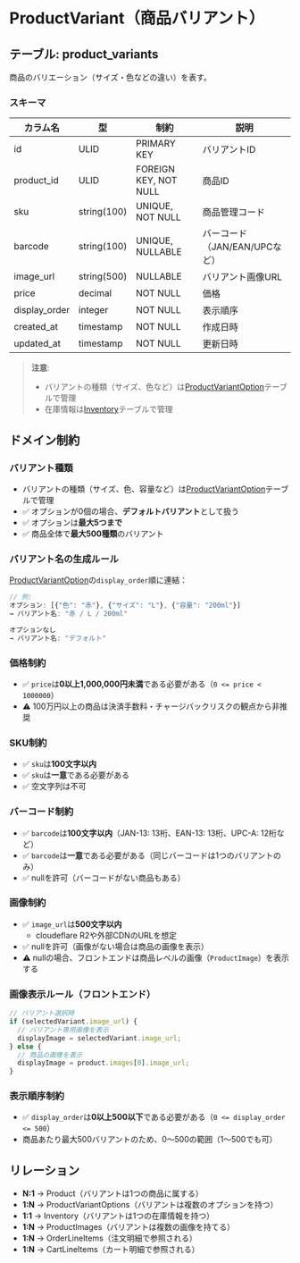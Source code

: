# ProductVariant（商品バリアント）

## テーブル: product_variants

商品のバリエーション（サイズ・色などの違い）を表す。

### スキーマ

| カラム名 | 型 | 制約 | 説明 |
|---------|-----|------|------|
| id | ULID | PRIMARY KEY | バリアントID |
| product_id | ULID | FOREIGN KEY, NOT NULL | 商品ID |
| sku | string(100) | UNIQUE, NOT NULL | 商品管理コード |
| barcode | string(100) | UNIQUE, NULLABLE | バーコード（JAN/EAN/UPCなど） |
| image_url | string(500) | NULLABLE | バリアント画像URL |
| price | decimal | NOT NULL | 価格 |
| display_order | integer | NOT NULL | 表示順序 |
| created_at | timestamp | NOT NULL | 作成日時 |
| updated_at | timestamp | NOT NULL | 更新日時 |

> **注意**:
>
> - バリアントの種類（サイズ、色など）は[ProductVariantOption](./product-variant-option.md)テーブルで管理
> - 在庫情報は[Inventory](./inventory.md)テーブルで管理

## ドメイン制約

### バリアント種類

- バリアントの種類（サイズ、色、容量など）は[ProductVariantOption](./product-variant-option.md)テーブルで管理
- ✅ オプションが0個の場合、**デフォルトバリアント**として扱う
- ✅ オプションは**最大5つまで**
- ✅ 商品全体で**最大500種類**のバリアント

### バリアント名の生成ルール

[ProductVariantOption](./product-variant-option.md)の`display_order`順に連結：

```typescript
// 例:
オプション: [{"色": "赤"}, {"サイズ": "L"}, {"容量": "200ml"}]
→ バリアント名: "赤 / L / 200ml"

オプションなし
→ バリアント名: "デフォルト"
```

### 価格制約

- ✅ `price`は**0以上1,000,000円未満**である必要がある（`0 <= price < 1000000`）
- ⚠️ 100万円以上の商品は決済手数料・チャージバックリスクの観点から非推奨

### SKU制約

- ✅ `sku`は**100文字以内**
- ✅ `sku`は**一意**である必要がある
- ✅ 空文字列は不可

### バーコード制約

- ✅ `barcode`は**100文字以内**（JAN-13: 13桁、EAN-13: 13桁、UPC-A: 12桁など）
- ✅ `barcode`は**一意**である必要がある（同じバーコードは1つのバリアントのみ）
- ✅ nullを許可（バーコードがない商品もある）

### 画像制約

- ✅ `image_url`は**500文字以内**
  - cloudeflare R2や外部CDNのURLを想定
- ✅ nullを許可（画像がない場合は商品の画像を表示）
- ⚠️ nullの場合、フロントエンドは商品レベルの画像（`ProductImage`）を表示する

### 画像表示ルール（フロントエンド）

```typescript
// バリアント選択時
if (selectedVariant.image_url) {
  // バリアント専用画像を表示
  displayImage = selectedVariant.image_url;
} else {
  // 商品の画像を表示
  displayImage = product.images[0].image_url;
}
```

### 表示順序制約

- ✅ `display_order`は**0以上500以下**である必要がある（`0 <= display_order <= 500`）
- 商品あたり最大500バリアントのため、0〜500の範囲（1〜500でも可）

## リレーション

- **N:1** → Product（バリアントは1つの商品に属する）
- **1:N** → ProductVariantOptions（バリアントは複数のオプションを持つ）
- **1:1** → Inventory（バリアントは1つの在庫情報を持つ）
- **1:N** → ProductImages（バリアントは複数の画像を持てる）
- **1:N** → OrderLineItems（注文明細で参照される）
- **1:N** → CartLineItems（カート明細で参照される）
